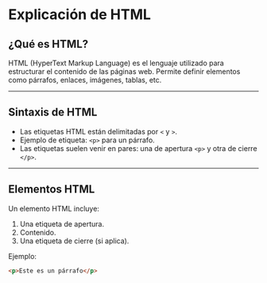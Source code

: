 # Explicación de HTML

## ¿Qué es HTML?
HTML (HyperText Markup Language) es el lenguaje utilizado para estructurar el contenido de las páginas web. Permite definir elementos como párrafos, enlaces, imágenes, tablas, etc.

---

## Sintaxis de HTML
- Las etiquetas HTML están delimitadas por `<` y `>`.
- Ejemplo de etiqueta: `<p>` para un párrafo.
- Las etiquetas suelen venir en pares: una de apertura `<p>` y otra de cierre `</p>`.

---

## Elementos HTML
Un elemento HTML incluye:
1. Una etiqueta de apertura.
2. Contenido.
3. Una etiqueta de cierre (si aplica).

Ejemplo:
```html
<p>Este es un párrafo</p>